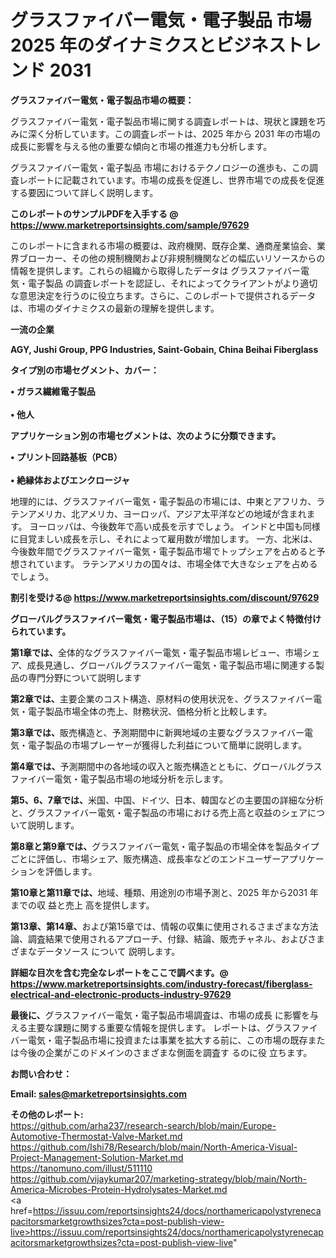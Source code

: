 # グラスファイバー電気・電子製品 市場 2025 年のダイナミクスとビジネストレンド 2031

<strong><b>グラスファイバー電気・電子製品市場の概要：</b></strong>

グラスファイバー電気・電子製品市場に関する調査レポートは、現状と課題を巧みに深く分析しています。この調査レポートは、2025 年から 2031 年の市場の成長に影響を与える他の重要な傾向と市場の推進力も分析します。

グラスファイバー電気・電子製品 市場におけるテクノロジーの進歩も、この調査レポートに記載されています。市場の成長を促進し、世界市場での成長を促進する要因について詳しく説明します。

<strong>このレポートのサンプルPDFを入手する @ <a href=https://www.marketreportsinsights.com/sample/97629>https://www.marketreportsinsights.com/sample/97629</a></strong>

このレポートに含まれる市場の概要は、政府機関、既存企業、通商産業協会、業界ブローカー、その他の規制機関および非規制機関などの幅広いリソースからの情報を提供します。これらの組織から取得したデータは グラスファイバー電気・電子製品 の調査レポートを認証し、それによってクライアントがより適切な意思決定を行うのに役立ちます。さらに、このレポートで提供されるデータは、市場のダイナミクスの最新の理解を提供します。

<strong>一流の企業</strong>

<strong><b>AGY, Jushi Group, PPG Industries, Saint-Gobain, China Beihai Fiberglass</b></strong>

<strong><b>タイプ別の市場セグメント、カバー：</b></strong>

<strong>• ガラス繊維電子製品<br><br>• 他人</strong>

<strong><b>アプリケーション別の市場セグメントは、次のように分類できます。</b></strong>

<strong>• プリント回路基板（PCB）<br><br>• 絶縁体およびエンクロージャ</strong>

 地理的には、グラスファイバー電気・電子製品の市場には、中東とアフリカ、ラテンアメリカ、北アメリカ、ヨーロッパ、アジア太平洋などの地域が含まれます。 ヨーロッパは、今後数年で高い成長を示すでしょう。 インドと中国も同様に目覚ましい成長を示し、それによって雇用数が増加します。 一方、北米は、今後数年間でグラスファイバー電気・電子製品市場でトップシェアを占めると予想されています。 ラテンアメリカの国々は、市場全体で大きなシェアを占めるでしょう。

<strong>割引を受ける@ <a href=https://www.marketreportsinsights.com/discount/97629>https://www.marketreportsinsights.com/discount/97629</a></strong>

<strong><b>グローバルグラスファイバー電気・電子製品市場は、（15）の章でよく特徴付けられています。</b></strong>

<strong><b>第</b></strong><strong><b>1章では、</b></strong>全体的なグラスファイバー電気・電子製品市場レビュー、市場シェア、成長見通し、グローバルグラスファイバー電気・電子製品市場に関連する製品の専門分野について説明します

<strong><b>第2章では、</b></strong>主要企業のコスト構造、原材料の使用状況を、グラスファイバー電気・電子製品市場全体の売上、財務状況、価格分析と比較します。

<strong><b>第3章では、</b></strong>販売構造と、予測期間中に新興地域の主要なグラスファイバー電気・電子製品の市場プレーヤーが獲得した利益について簡単に説明します。

<strong><b>第4章では、</b></strong>予測期間中の各地域の収入と販売構造とともに、グローバルグラスファイバー電気・電子製品市場の地域分析を示します。

<strong><b>第5、6、7章では、</b></strong>米国、中国、ドイツ、日本、韓国などの主要国の詳細な分析と、グラスファイバー電気・電子製品の市場における売上高と収益のシェアについて説明します。

<strong><b>第8章と第9章では、</b></strong>グラスファイバー電気・電子製品の市場全体を製品タイプごとに評価し、市場シェア、販売構造、成長率などのエンドユーザーアプリケーションを評価します。

<strong><b>第10章と第11章では、</b></strong>地域、種類、用途別の市場予測と、2025 年から2031 年までの収 益と売上 高を提供します。

<strong><b>第13章、第14章、</b></strong>および第15章では、情報の収集に使用されるさまざまな方法論、調査結果で使用されるアプローチ、付録、結論、販売チャネル、およびさまざまなデータソース について 説明します。

<strong>詳細な目次を含む完全なレポートをここで調べます。@ <a href=https://www.marketreportsinsights.com/industry-forecast/fiberglass-electrical-and-electronic-products-industry-97629>https://www.marketreportsinsights.com/industry-forecast/fiberglass-electrical-and-electronic-products-industry-97629</a></strong>

<strong><b>最後に、</b></strong>グラスファイバー電気・電子製品市場調査は、市場の成長 に影響を</a>与える主要な課題に関する重要な情報を提供します。 レポートは、グラスファイバー電気・電子製品市場に投資または事業を拡大する前に、この市場の既存または今後の企業がこのドメインのさまざまな側面を調査す るのに役 立ちます。

<strong><b>お問い合わせ：</b></strong>

<strong>Email: </strong><a href=mailto:sales@marketreportsinsights.com><strong>sales@marketreportsinsights.com</strong></a>

<strong>その他のレポート:</strong>
<br>
<a href=https://github.com/arha237/research-search/blob/main/Europe-Automotive-Thermostat-Valve-Market.md>https://github.com/arha237/research-search/blob/main/Europe-Automotive-Thermostat-Valve-Market.md</a>
<br>
<a href=https://github.com/Ishi78/Research/blob/main/North-America-Visual-Project-Management-Solution-Market.md>https://github.com/Ishi78/Research/blob/main/North-America-Visual-Project-Management-Solution-Market.md</a>
<br>
<a href=https://tanomuno.com/illust/511110>https://tanomuno.com/illust/511110</a>
<br>
<a href=https://github.com/vijaykumar207/marketing-strategy/blob/main/North-America-Microbes-Protein-Hydrolysates-Market.md>https://github.com/vijaykumar207/marketing-strategy/blob/main/North-America-Microbes-Protein-Hydrolysates-Market.md</a>
<br>
<a href=https://issuu.com/reportsinsights24/docs/northamericapolystyrenecapacitorsmarketgrowthsizes?cta=post-publish-view-live>https://issuu.com/reportsinsights24/docs/northamericapolystyrenecapacitorsmarketgrowthsizes?cta=post-publish-view-live</a>"
